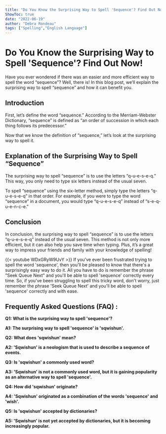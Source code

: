 ```yaml
---
title: "Do You Know the Surprising Way to Spell 'Sequence'? Find Out Now!"
ShowToc: true 
date: "2022-06-19"
author: "Debra Rondeau" 
tags: ["Spelling","English Language"]
---
```

# Do You Know the Surprising Way to Spell 'Sequence'? Find Out Now!

Have you ever wondered if there was an easier and more efficient way to spell the word “sequence”? Well, there is! In this blog post, we’ll explain the surprising way to spell “sequence” and how it can benefit you.

## Introduction

First, let’s define the word “sequence.” According to the Merriam-Webster Dictionary, “sequence” is defined as “an order of succession in which each thing follows its predecessor.”

Now that we know the definition of “sequence,” let’s look at the surprising way to spell it.

## Explanation of the Surprising Way to Spell “Sequence”

The surprising way to spell “sequence” is to use the letters “q-u-e-s-e-q.” This way, you only need to type six letters instead of the usual seven.

To spell “sequence” using the six-letter method, simply type the letters “q-u-e-s-e-q” in that order. For example, if you were to type the word “sequence” in a document, you would type “q-u-e-s-e-q” instead of “s-e-q-u-e-n-c-e.”

## Conclusion

In conclusion, the surprising way to spell “sequence” is to use the letters “q-u-e-s-e-q” instead of the usual seven. This method is not only more efficient, but it can also help you save time when typing. Plus, it’s a great way to impress your friends and family with your knowledge of spelling!

{{< youtube WDxGRyW9UvY >}} 
If you've ever been frustrated trying to spell the word 'sequence', then you'll be pleased to know that there's a surprisingly easy way to do it. All you have to do is remember the phrase "Seek Queue Next" and you'll be able to spell 'sequence' correctly every time. So, if you've been struggling to spell this tricky word, don't worry, just remember the phrase 'Seek Queue Next' and you'll be able to spell 'sequence' correctly and with ease.

## Frequently Asked Questions (FAQ) :
**Q1: What is the surprising way to spell 'sequence'?**

**A1: The surprising way to spell 'sequence' is 'sqwishun'.**

**Q2: What does 'sqwishun' mean?**

**A2: 'Sqwishun' is a neologism that is used to describe a sequence of events.**

**Q3: Is 'sqwishun' a commonly used word?**

**A3: 'Sqwishun' is not a commonly used word, but it is gaining popularity as an alternative way to spell 'sequence'.**

**Q4: How did 'sqwishun' originate?**

**A4: 'Sqwishun' originated as a combination of the words 'sequence' and 'wish'.**

**Q5: Is 'sqwishun' accepted by dictionaries?**

**A5: 'Sqwishun' is not yet accepted by dictionaries, but it is becoming increasingly popular.**





